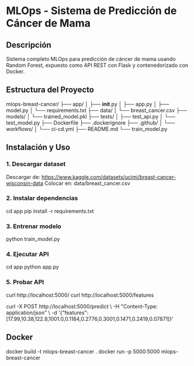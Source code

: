 # MLOps - Sistema de Predicción de Cáncer de Mama

## Descripción
Sistema completo MLOps para predicción de cáncer de mama usando Random Forest, expuesto como API REST con Flask y contenedorizado con Docker.

## Estructura del Proyecto
mlops-breast-cancer/
├── app/
│   ├── __init__.py
│   ├── app.py
│   ├── model.py
│   └── requirements.txt
├── data/
│   └── breast_cancer.csv
├── models/
│   └── trained_model.pkl
├── tests/
│   ├── test_api.py
│   └── test_model.py
├── Dockerfile
├── .dockerignore
├── .github/
│   └── workflows/
│       └── ci-cd.yml
├── README.md
└── train_model.py

## Instalación y Uso

### 1. Descargar dataset
Descargar de: https://www.kaggle.com/datasets/ucimi/breast-cancer-wisconsin-data
Colocar en: data/breast_cancer.csv

### 2. Instalar dependencias
cd app
pip install -r requirements.txt

### 3. Entrenar modelo
python train_model.py

### 4. Ejecutar API
cd app
python app.py

### 5. Probar API
curl http://localhost:5000/
curl http://localhost:5000/features

curl -X POST http://localhost:5000/predict \\
  -H "Content-Type: application/json" \\
  -d '{"features": [17.99,10.38,122.8,1001.0,0.1184,0.2776,0.3001,0.1471,0.2419,0.07871]}'

## Docker
docker build -t mlops-breast-cancer .
docker run -p 5000:5000 mlops-breast-cancer
